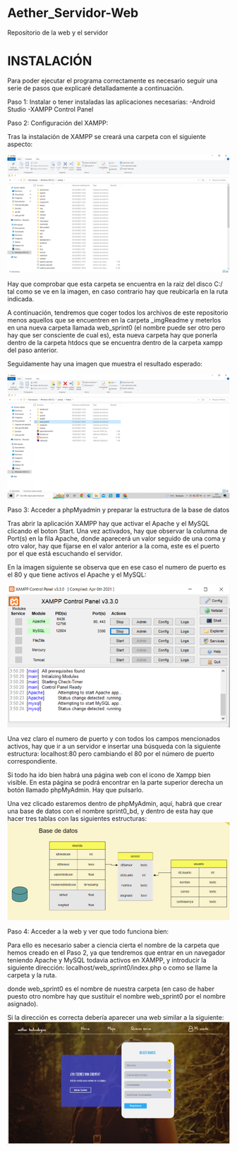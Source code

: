 # Aether_Servidor-Web
Repositorio de la web y el servidor

INSTALACIÓN
=======================================================================================================================================================================
Para poder ejecutar el programa correctamente es necesario seguir una serie de pasos que explicaré detalladamente a continuación.

Paso 1: Instalar o tener instaladas las aplicaciones necesarias: -Android Studio -XAMPP Control Panel

Paso 2: Configuración del XAMPP:

Tras la instalación de XAMPP se creará una carpeta con el siguiente aspecto: 

<img src="/doc/_imgReadme/A1.png" alt=""/>

Hay que comprobar que esta carpeta se encuentra en la raiz del disco C:/ tal como se ve en la imagen, en caso contrario hay que reubicarla en la ruta indicada.

A continuación, tendremos que coger todos los archivos de este repositorio menos aquellos que se encuentren en la carpeta _imgReadme y meterlos en una nueva carpeta llamada web_sprint0 (el nombre puede ser otro pero hay que ser consciente de cual es), esta nueva carpeta hay que ponerla dentro de la carpeta htdocs que se encuentra dentro de la carpeta xampp del paso anterior.

Seguidamente hay una imagen que muestra el resultado esperado: 

<img src="/doc/_imgReadme/W1.png" alt=""/>


Paso 3: Acceder a phpMyadmin y preparar la estructura de la base de datos

Tras abrir la aplicación XAMPP hay que activar el Apache y el MySQL clicando el boton Start. Una vez activados, hay que observar la columna de Port(s) en la fila Apache, donde aparecerá un valor seguido de una coma y otro valor, hay que fijarse en el valor anterior a la coma, este es el puerto por el que está escuchando el servidor.

En la imagen siguiente se observa que en ese caso el numero de puerto es el 80 y que tiene activos el Apache y el MySQL: 

<img src="/doc/_imgReadme/A3.png" alt=""/>

Una vez claro el numero de puerto y con todos los campos mencionados activos, hay que ir a un servidor e insertar una búsqueda con la siguiente estructura: localhost:80
pero cambiando el 80 por el número de puerto correspondiente.

Si todo ha ido bien habrá una página web con el icono de Xampp bien visible. En esta página se podrá encontrar en la parte superior derecha un botón llamado phpMyAdmin. Hay que pulsarlo.

Una vez clicado estaremos dentro de phpMyAdmin, aquí, habrá que crear una base de datos con el nombre sprint0_bd, y dentro de esta hay que hacer tres tablas con las siguientes estructuras: <img src="/doc/_imgReadme/A4.png" alt=""/>


Paso 4: Acceder a la web y ver que todo funciona bien:

Para ello es necesario saber a ciencia cierta el nombre de la carpeta que hemos creado en el Paso 2, ya que tendremos que entrar en un navegador teniendo Apache y MySQL todavia activos en XAMPP, y introducir la siguiente dirección:
localhost/web_sprint0/index.php o como se llame la carpeta y la ruta.

donde web_sprint0 es el nombre de nuestra carpeta  (en caso de haber puesto otro nombre hay que sustituir el nombre web_sprint0 por el nombre asignado).

Si la dirección es correcta debería aparecer una web similar a la siguiente:
<img src="/doc/_imgReadme/W2.png" alt=""/>
